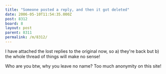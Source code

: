 ```yaml
---
title: "Someone posted a reply, and then it got deleted"
date: 2006-05-10T11:54:35.000Z
post: 8312
board: 8
layout: post
parent: 8311
permalink: /m/8312/
---
```

I have attached the lost replies to the original now, so a) they're back but b) the whole thread of things will make no sense!

Who are you btw, why you leave no name? Too much anonymity on this site!
